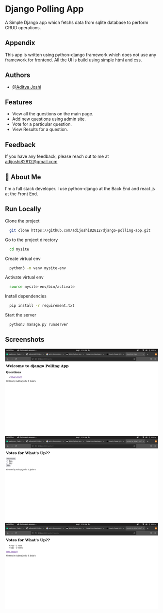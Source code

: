 
# Django Polling App

A Simple Django app which fetchs data from sqlite database to perform CRUD operations.
## Appendix

This app is written using python-django framework which does not use any framework for frontend. All the UI is build using simple html and css.
## Authors

- [@Aditya Joshi](https://www.github.com/adijoshi82812)
## Features

- View all the questions on the main page.
- Add new questions using admin site.
- Vote for a particular question.
- View Results for a question.

  
## Feedback

If you have any feedback, please reach out to me at adijoshi82812@gmail.com

  
## 🚀 About Me
I'm a full stack developer. I use python-django at the Back End and react.js at the Front End.

  
## Run Locally

Clone the project

```bash
  git clone https://github.com/adijoshi82812/django-polling-app.git
```

Go to the project directory

```bash
  cd mysite
```

Create virtual env

```bash
  python3 -m venv mysite-env
```

Activate virtual env

```bash
  source mysite-env/bin/activate
```

Install dependencies

```bash
  pip install -r requirement.txt
```

Start the server

```bash
  python3 manage.py runserver
```

  
## Screenshots

![App Screenshot](https://raw.githubusercontent.com/adijoshi82812/django-polling-app/main/screenshots/1.png)
![App Screenshot](https://raw.githubusercontent.com/adijoshi82812/django-polling-app/main/screenshots/2.png)
![App Screenshot](https://raw.githubusercontent.com/adijoshi82812/django-polling-app/main/screenshots/3.png)

  
